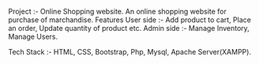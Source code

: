 Project :- Online Shopping website.
    An online shopping website for purchase of marchandise.                                                                                                                      Features
  User side :- Add product to cart, Place an order, Update quantity of product etc.                                                                                               Admin side :- Manage Inventory, Manage Users.
  
Tech Stack :- HTML, CSS, Bootstrap, Php, Mysql, Apache Server(XAMPP).  
